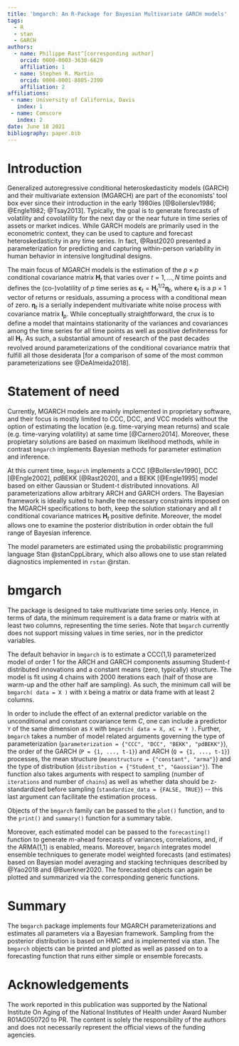 ```yaml
---
title: 'bmgarch: An R-Package for Bayesian Multivariate GARCH models'
tags:
  - R
  - stan
  - GARCH
authors:
  - name: Philippe Rast^[corresponding author]
    orcid: 0000-0003-3630-6629
    affiliation: 1
  - name: Stephen R. Martin
    orcid: 0000-0001-8085-2390
    affiliation: 2
affiliations:
 - name: University of California, Davis
   index: 1
 - name: Comscore
   index: 2
date: June 18 2021
bibliography: paper.bib
---
```


# Introduction
Generalized autoregressive conditional heteroskedasticity models (GARCH) and their multivariate extension (MGARCH) are part of the economists' tool box ever since their introduction in the early 1980ies [@Bollerslev1986; @Engle1982; @Tsay2013]. Typically, the goal is to generate forecasts of volatility and covolatility for the next day or the near future in time series of assets or market indices. While GARCH models are primarily used in the econometric context, they can be used to capture and forecast heteroskedasticity in any time series. In fact, @Rast2020 presented a parameterization  for predicting and capturing within-person variability in human behavior in intensive longitudinal designs. 

The main focus of MGARCH models is the estimation of the $p \times p$ conditional covariance matrix $\mathbf{H}_t$ that varies over $t = 1, ... , N$
time points and defines the (co-)volatility of $p$ time series as $\boldsymbol{\epsilon}_t = \mathbf{H}^{1/2}_t \boldsymbol{\eta}_t$, where $\boldsymbol{\epsilon}_t$ is a $p \times 1$ vector of returns or residuals, assuming a process with a conditional mean of zero. $\boldsymbol{\eta}_t$ is a serially independent multivariate white noise process with covariance matrix $\mathbf{I}_p$. While conceptually straightforward, the crux is to define a model that maintains stationarity of the variances and covariances among the time series for all time points as well as positive definiteness for all $\mathbf{H}_t$. As such, a substantial amount of research of the past decades revolved around parameterizations of the conditional covariance matrix that fulfill all those desiderata [for a comparison of some of the most common parameterizations see @DeAlmeida2018]. 

# Statement of need 
Currently, MGARCH models are mainly implemented in proprietary software, and their focus is mostly limited to CCC, DCC, and VCC models without the option of estimating the location (e.g. time-varying mean returns) and scale (e.g. time-varying volatility) at same time [@Carnero2014]. Moreover, these propietary solutions are based on maximum likelihood methods, while in contrast `bmgarch` implements Bayesian methods for parameter estimation and inference.

At this current time, `bmgarch` implements a CCC [@Bollerslev1990], DCC [@Engle2002], pdBEKK [@Rast2020], and a BEKK [@Engle1995] model based on either Gaussian or Student-t distributed innovations. All parameterizations allow arbitrary ARCH and GARCH orders.
The Bayesian framework is ideally suited to handle the necessary constraints imposed on the MGARCH specifications to both, keep the solution stationary and all $t$ conditional covariance matrices $\mathbf{H}_t$ positive definite. Moreover, the model allows one to examine the posterior distribution in order obtain the full range of Bayesian inference.

The model parameters are estimated using the probabilistic programming language Stan @stanCppLibrary, which also allows one to use stan related diagnostics implemented in `rstan` @rstan. 

# bmgarch

The package is designed to take multivariate time series only. Hence, in terms of data, the minimum requirement is a data frame or matrix with at least two columns, representing the time series. Note that `bmgarch` currently does not support missing values in time series, nor in the predictor variables.

The default behavior in `bmgarch` is to estimate a CCC(1,1) parameterized model of order 1 for the ARCH and GARCH components assuming Student-$t$ distributed innovations and a constant means (zero, typically) structure. The model is fit using 4 chains with 2000 iterations each (half of those are warm-up and the other half are sampling).
As such, the minimum call will be `bmgarch( data = X )` with `X` being a matrix or data frame with at least 2 columns.

In order to include the effect of an external predictor variable on the unconditional and constant covariance term $C$, one can include a predictor `Y` of the same dimension as `X` with `bmgarch( data = X, xC = Y )`. Further, `bmgarch` takes a number of model related arguments governing the type of parameterization (`parameterization = {"CCC", "DCC", "BEKK", "pdBEKK"}`), the order of the GARCH (`P = {1, ..., t-1}`) and ARCH (`Q = {1, ..., t-1}`) processes, the mean structure (`meanstructure = {"constant", "arma"}`) and the type of distribution (`distribution = {"Student_t", "Gaussian"}`). The function also takes arguments with respect to sampling (number of `iterations` and number of `chains`) as well as whether data should be z-standardized before sampling (`standardize_data = {FALSE, TRUE}`) -- this last argument can facilitate the estimation process. 

Objects of the `bmgarch` family can be passed to the `plot()` function, and to the `print()` and `summary()` function for a summary table.

Moreover, each estimated model can be passed to the `forecasting()` function to generate $m$-ahead forecasts of variances, correlations, and, if the ARMA(1,1) is enabled, means. 
Moreover, `bmgarch` integrates model ensemble techniques to generate model weighted forecasts (and estimates) based on Bayesian model averaging and stacking techniques described by @Yao2018 and @Buerkner2020. The forecasted objects can again be plotted and summarized via the corresponding generic functions. 

# Summary
The `bmgarch` package implements four MGARCH parameterizations and estimates all parameters via a Bayesian framework. Sampling from the posterior distribution is based on HMC and is implemented via stan. The `bmgarch` objects can be printed and plotted as well as  passed on to a forecasting function that runs either simple or ensemble forecasts.

# Acknowledgements
The work reported in this publication was supported by the National Institute On Aging of the National Institutes of Health under Award Number R01AG050720 to PR. The content is solely the responsibility 	of the authors and does not necessarily represent the official views of the funding agencies.
